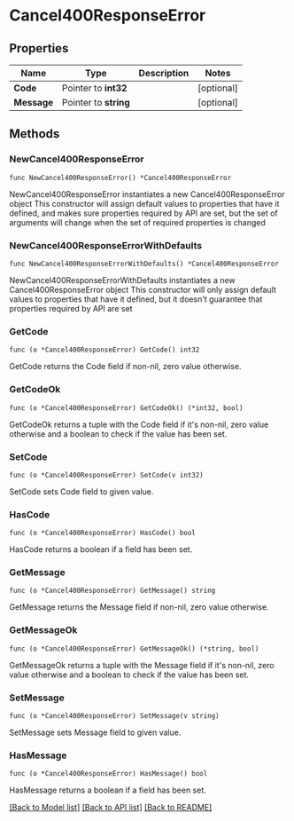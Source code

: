 # Cancel400ResponseError

## Properties

Name | Type | Description | Notes
------------ | ------------- | ------------- | -------------
**Code** | Pointer to **int32** |  | [optional] 
**Message** | Pointer to **string** |  | [optional] 

## Methods

### NewCancel400ResponseError

`func NewCancel400ResponseError() *Cancel400ResponseError`

NewCancel400ResponseError instantiates a new Cancel400ResponseError object
This constructor will assign default values to properties that have it defined,
and makes sure properties required by API are set, but the set of arguments
will change when the set of required properties is changed

### NewCancel400ResponseErrorWithDefaults

`func NewCancel400ResponseErrorWithDefaults() *Cancel400ResponseError`

NewCancel400ResponseErrorWithDefaults instantiates a new Cancel400ResponseError object
This constructor will only assign default values to properties that have it defined,
but it doesn't guarantee that properties required by API are set

### GetCode

`func (o *Cancel400ResponseError) GetCode() int32`

GetCode returns the Code field if non-nil, zero value otherwise.

### GetCodeOk

`func (o *Cancel400ResponseError) GetCodeOk() (*int32, bool)`

GetCodeOk returns a tuple with the Code field if it's non-nil, zero value otherwise
and a boolean to check if the value has been set.

### SetCode

`func (o *Cancel400ResponseError) SetCode(v int32)`

SetCode sets Code field to given value.

### HasCode

`func (o *Cancel400ResponseError) HasCode() bool`

HasCode returns a boolean if a field has been set.

### GetMessage

`func (o *Cancel400ResponseError) GetMessage() string`

GetMessage returns the Message field if non-nil, zero value otherwise.

### GetMessageOk

`func (o *Cancel400ResponseError) GetMessageOk() (*string, bool)`

GetMessageOk returns a tuple with the Message field if it's non-nil, zero value otherwise
and a boolean to check if the value has been set.

### SetMessage

`func (o *Cancel400ResponseError) SetMessage(v string)`

SetMessage sets Message field to given value.

### HasMessage

`func (o *Cancel400ResponseError) HasMessage() bool`

HasMessage returns a boolean if a field has been set.


[[Back to Model list]](../README.md#documentation-for-models) [[Back to API list]](../README.md#documentation-for-api-endpoints) [[Back to README]](../README.md)


